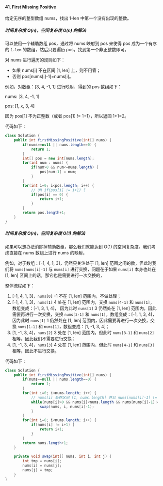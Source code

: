 #### 41. First Missing Positive

给定无序的整型数组 nums，找出 1-len 中第一个没有出现的整数。

##### 时间复杂度 O(n)，空间复杂度 O(n) 的解法

可以使用一个辅助数组 pos，通过将 nums 映射到 pos 来使得 pos 成为一个有序的 `1-len` 的数组，然后只要遍历 pos，找到第一个非正整数即可。

对 nums 进行遍历的规则如下：

- 如果 nums[i] 不在区间 [1, len] 上，则不用管；
- 否则 pos[nums[i]-1]=nums[i]。

例如，对数组：[3, 4, -1, 1] 进行映射，得到的 pos 数组如下：

nums: [3, 4, -1, 1]

pos:  [1, x, 3,  4]

因为 pos[1] 不为正整数（或者 pos[1] != 1+1），所以返回 1+1=2。

代码如下：

```java
class Solution {
    public int firstMissingPositive(int[] nums) {
        if(nums==null || nums.length==0) {
            return 1;
        }
        int[] pos = new int[nums.length];
        for(int num : nums) {
            if(num>0 && num<=nums.length) {
                pos[num-1] = num;
            }
        }
        for(int i=0; i<pos.length; i++) {
            // OR if(pos[i] != i+1) {
            if(pos[i] == 0) {
                return i+1;
            }
        }
        return pos.length+1;
    }
}
```

##### 时间复杂度 O(n)，空间复杂度 O(1) 的解法

如果可以想办法消除掉辅助数组，那么我们就能达到 O(1) 的空间复杂度。我们考虑直接在 nums 数组上进行 nums 的映射，

例如，对于数组：[-1, 4, 1, 3]，仍然只关注处于 [1, len] 范围之间的数，但此时我们将 `nums[nums[i]-1]` 与 `nums[i]` 进行交换，问题在于如果 `nums[i]` 本身也处在 [1, len] 区间上的话，那它也是需要进行一次交换的，

整体流程如下：

1. [-1, 4, 1, 3]，`nums[0]` -1 不在 [1, len] 范围内，不做处理；
2. [-1, 4, 1, 3]，`nums[1]` 4 处在 [1, len] 范围内，交换 `nums[4-1]` 和 `nums[1]`，数组变成：[-1, 3, 1, 4]，
因为此时 `nums[1]` 3 仍然处在 [1, len] 范围内，因此需要再进行一次交换，交换 `nums[3-1]` 和 `nums[1]`，数组变成：[-1, 1, 3, 4]，
因为此时 `nums[1]` 1 仍然处在 [1, len] 范围内，因此需要再进行一次交换，交换 `nums[1-1]` 和 `nums[1]`，数组变成：[1, -1, 3, 4]；
3. [1, -1, 3, 4]，`nums[2]` 3 处在 [1, len] 范围内，但此时 `nums[3-1]` 和 `nums[2]` 相等，因此我们不需要进行交换；
4. [1, -1, 3, 4]，`nums[3]` 4 处在 [1, len] 范围内，但此时 `nums[4-1]` 和 `nums[3]` 相等，因此不进行交换。

代码如下：

```java
class Solution {
    public int firstMissingPositive(int[] nums) {
        if(nums==null || nums.length==0) {
            return 1;
        }
        for(int i=0; i<nums.length; i++) {
            // nums[i] 处在区间 [1, nums.length] 并且 nums[nums[i]-1] != nums[i] 才进行交换
            while(nums[i]>0 && nums[i]<nums.length && nums[nums[i]-1]!=nums[i]) {
                swap(nums, i, nums[i]-1);
            }
        }
        for(int i=0; i<nums.length; i++) {
            if(nums[i] != i+1) {
                return i+1;
            }
        }
        return nums.length+1;
    }
    
    private void swap(int[] nums, int i, int j) {
        int tmp = nums[i];
        nums[i] = nums[j];
        nums[j] = tmp;
    }
}
```
